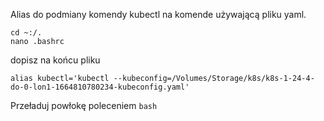 Alias do podmiany komendy kubectl na komende używającą pliku yaml.

```
cd ~:/.
nano .bashrc
```

dopisz na końcu pliku

```
alias kubectl='kubectl --kubeconfig=/Volumes/Storage/k8s/k8s-1-24-4-do-0-lon1-1664810780234-kubeconfig.yaml'
```

Przeładuj powłokę poleceniem `bash`